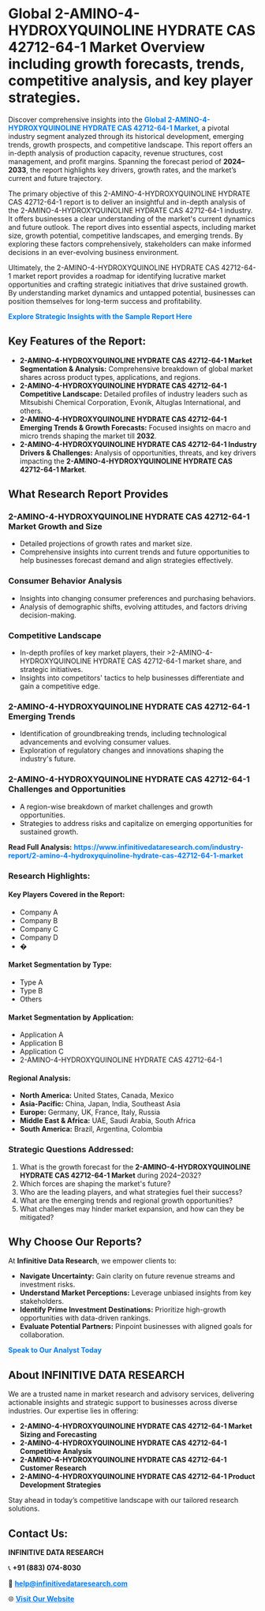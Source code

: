 <h1>Global 2-AMINO-4-HYDROXYQUINOLINE HYDRATE CAS 42712-64-1 Market Overview including growth forecasts, trends, competitive analysis, and key player strategies.</h1>
<p>
Discover comprehensive insights into the 
<a href="https://www.infinitivedataresearch.com/industry-report/2-amino-4-hydroxyquinoline-hydrate-cas-42712-64-1-market" rel="dofollow" style="color: #007BFF; text-decoration: none;"><strong>Global 2-AMINO-4-HYDROXYQUINOLINE HYDRATE CAS 42712-64-1 Market</strong></a>, a pivotal industry segment analyzed through its historical development, emerging trends, growth prospects, and competitive landscape. This report offers an in-depth analysis of production capacity, revenue structures, cost management, and profit margins. Spanning the forecast period of <strong>2024–2033</strong>, the report highlights key drivers, growth rates, and the market’s current and future trajectory.
</p>
<p>
The primary objective of this 2-AMINO-4-HYDROXYQUINOLINE HYDRATE CAS 42712-64-1 report is to deliver an insightful and in-depth analysis of the 2-AMINO-4-HYDROXYQUINOLINE HYDRATE CAS 42712-64-1 industry. It offers businesses a clear understanding of the market's current dynamics and future outlook. The report dives into essential aspects, including market size, growth potential, competitive landscapes, and emerging trends. By exploring these factors comprehensively, stakeholders can make informed decisions in an ever-evolving business environment.
</p>
<p>
Ultimately, the 2-AMINO-4-HYDROXYQUINOLINE HYDRATE CAS 42712-64-1 market report provides a roadmap for identifying lucrative market opportunities and crafting strategic initiatives that drive sustained growth. By understanding market dynamics and untapped potential, businesses can position themselves for long-term success and profitability.
</p>
<p>
<a href="https://www.infinitivedataresearch.com/request-sample/reportId=103844" style="color: #007BFF; text-decoration: none;"><strong>Explore Strategic Insights with the Sample Report Here</strong></a>
</p>

<h2>Key Features of the Report:</h2>
<ul>
<li><strong>2-AMINO-4-HYDROXYQUINOLINE HYDRATE CAS 42712-64-1 Market Segmentation & Analysis:</strong> Comprehensive breakdown of global market shares across product types, applications, and regions.</li>
<li><strong>2-AMINO-4-HYDROXYQUINOLINE HYDRATE CAS 42712-64-1 Competitive Landscape:</strong> Detailed profiles of industry leaders such as Mitsubishi Chemical Corporation, Evonik, Altuglas International, and others.</li>
<li><strong>2-AMINO-4-HYDROXYQUINOLINE HYDRATE CAS 42712-64-1 Emerging Trends & Growth Forecasts:</strong> Focused insights on macro and micro trends shaping the market till <strong>2032</strong>.</li>
<li><strong>2-AMINO-4-HYDROXYQUINOLINE HYDRATE CAS 42712-64-1 Industry Drivers & Challenges:</strong> Analysis of opportunities, threats, and key drivers impacting the <strong>2-AMINO-4-HYDROXYQUINOLINE HYDRATE CAS 42712-64-1 Market</strong>.</li>
</ul>

<h2>What Research Report Provides</h2>
<h3>2-AMINO-4-HYDROXYQUINOLINE HYDRATE CAS 42712-64-1 Market Growth and Size</h3>
<ul>
<li>Detailed projections of growth rates and market size.</li>
<li>Comprehensive insights into current trends and future opportunities to help businesses forecast demand and align strategies effectively.</li>
</ul>

<h3>Consumer Behavior Analysis</h3>
<ul>
<li>Insights into changing consumer preferences and purchasing behaviors.</li>
<li>Analysis of demographic shifts, evolving attitudes, and factors driving decision-making.</li>
</ul>

<h3>Competitive Landscape</h3>
<ul>
<li>In-depth profiles of key market players, their >2-AMINO-4-HYDROXYQUINOLINE HYDRATE CAS 42712-64-1 market share, and strategic initiatives.</li>
<li>Insights into competitors' tactics to help businesses differentiate and gain a competitive edge.</li>
</ul>

<h3>2-AMINO-4-HYDROXYQUINOLINE HYDRATE CAS 42712-64-1 Emerging Trends</h3>
<ul>
<li>Identification of groundbreaking trends, including technological advancements and evolving consumer values.</li>
<li>Exploration of regulatory changes and innovations shaping the industry's future.</li>
</ul>

<h3>2-AMINO-4-HYDROXYQUINOLINE HYDRATE CAS 42712-64-1 Challenges and Opportunities</h3>
<ul>
<li>A region-wise breakdown of market challenges and growth opportunities.</li>
<li>Strategies to address risks and capitalize on emerging opportunities for sustained growth.</li>
</ul>
<p><strong>Read Full Analysis:</strong> <a href="https://www.infinitivedataresearch.com/industry-report/2-amino-4-hydroxyquinoline-hydrate-cas-42712-64-1-market" rel="dofollow" style="color: #007BFF; text-decoration: none;"><strong>https://www.infinitivedataresearch.com/industry-report/2-amino-4-hydroxyquinoline-hydrate-cas-42712-64-1-market</strong></a></p>
<h3>Research Highlights:</h3>
<h4>Key Players Covered in the Report:</h4>
<ul><li>Company A</li><li>Company B</li><li>Company C</li><li>Company D</li><li>�</li></ul>
<h4>Market Segmentation by Type:</h4>
<ul><li>Type A</li><li>Type B</li><li>Others</li></ul>
<h4>Market Segmentation by Application:</h4>
<ul><li>Application A</li><li>Application B</li><li>Application C</li><li>2-AMINO-4-HYDROXYQUINOLINE HYDRATE CAS 42712-64-1</li></ul>

<h4>Regional Analysis:</h4>
<ul>
<li><strong>North America:</strong> United States, Canada, Mexico</li>
<li><strong>Asia-Pacific:</strong> China, Japan, India, Southeast Asia</li>
<li><strong>Europe:</strong> Germany, UK, France, Italy, Russia</li>
<li><strong>Middle East & Africa:</strong> UAE, Saudi Arabia, South Africa</li>
<li><strong>South America:</strong> Brazil, Argentina, Colombia</li>
</ul>

<h3>Strategic Questions Addressed:</h3>
<ol>
<li>What is the growth forecast for the <strong>2-AMINO-4-HYDROXYQUINOLINE HYDRATE CAS 42712-64-1 Market</strong> during 2024–2032?</li>
<li>Which forces are shaping the market's future?</li>
<li>Who are the leading players, and what strategies fuel their success?</li>
<li>What are the emerging trends and regional growth opportunities?</li>
<li>What challenges may hinder market expansion, and how can they be mitigated?</li>
</ol>

<h2>Why Choose Our Reports?</h2>
<p>At <strong>Infinitive Data Research</strong>, we empower clients to:</p>
<ul>
<li><strong>Navigate Uncertainty:</strong> Gain clarity on future revenue streams and investment risks.</li>
<li><strong>Understand Market Perceptions:</strong> Leverage unbiased insights from key stakeholders.</li>
<li><strong>Identify Prime Investment Destinations:</strong> Prioritize high-growth opportunities with data-driven rankings.</li>
<li><strong>Evaluate Potential Partners:</strong> Pinpoint businesses with aligned goals for collaboration.</li>
</ul>
<p><a href="https://www.infinitivedataresearch.com/industry-report/2-amino-4-hydroxyquinoline-hydrate-cas-42712-64-1-market" rel="dofollow" style="color: #007BFF; text-decoration: none;"><strong>Speak to Our Analyst Today</strong></a></p>

<h2>About INFINITIVE DATA RESEARCH</h2>
<p>We are a trusted name in market research and advisory services, delivering actionable insights and strategic support to businesses across diverse industries. Our expertise lies in offering:</p>
<ul>
<li><strong>2-AMINO-4-HYDROXYQUINOLINE HYDRATE CAS 42712-64-1 Market Sizing and Forecasting</strong></li>
<li><strong>2-AMINO-4-HYDROXYQUINOLINE HYDRATE CAS 42712-64-1 Competitive Analysis</strong></li>
<li><strong>2-AMINO-4-HYDROXYQUINOLINE HYDRATE CAS 42712-64-1 Customer Research</strong></li>
<li><strong>2-AMINO-4-HYDROXYQUINOLINE HYDRATE CAS 42712-64-1 Product Development Strategies</strong></li>
</ul>
<p>Stay ahead in today’s competitive landscape with our tailored research solutions.</p>

<h2>Contact Us:</h2>
<p><strong>INFINITIVE DATA RESEARCH</strong></p>
<p>📞 <strong>+91 (883) 074-8030</strong></p>
<p>📧 <strong><a href="mailto:help@infinitivedataresearch.com" style="color: #007BFF;">help@infinitivedataresearch.com</a></strong></p>
<p>🌐 <strong><a href="https://www.infinitivedataresearch.com" rel="dofollow" style="color: #007BFF;">Visit Our Website</a></strong></p>